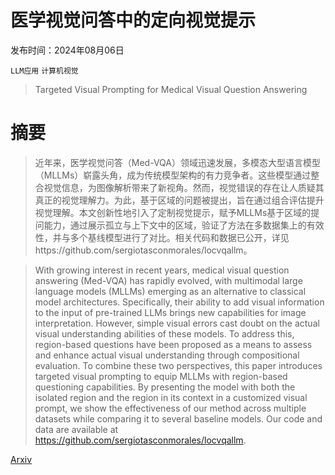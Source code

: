# 医学视觉问答中的定向视觉提示

发布时间：2024年08月06日

`LLM应用` `计算机视觉`

> Targeted Visual Prompting for Medical Visual Question Answering

# 摘要

> 近年来，医学视觉问答（Med-VQA）领域迅速发展，多模态大型语言模型（MLLMs）崭露头角，成为传统模型架构的有力竞争者。这些模型通过整合视觉信息，为图像解析带来了新视角。然而，视觉错误的存在让人质疑其真正的视觉理解力。为此，基于区域的问题被提出，旨在通过组合评估提升视觉理解。本文创新性地引入了定制视觉提示，赋予MLLMs基于区域的提问能力，通过展示孤立与上下文中的区域，验证了方法在多数据集上的有效性，并与多个基线模型进行了对比。相关代码和数据已公开，详见https://github.com/sergiotasconmorales/locvqallm。

> With growing interest in recent years, medical visual question answering (Med-VQA) has rapidly evolved, with multimodal large language models (MLLMs) emerging as an alternative to classical model architectures. Specifically, their ability to add visual information to the input of pre-trained LLMs brings new capabilities for image interpretation. However, simple visual errors cast doubt on the actual visual understanding abilities of these models. To address this, region-based questions have been proposed as a means to assess and enhance actual visual understanding through compositional evaluation. To combine these two perspectives, this paper introduces targeted visual prompting to equip MLLMs with region-based questioning capabilities. By presenting the model with both the isolated region and the region in its context in a customized visual prompt, we show the effectiveness of our method across multiple datasets while comparing it to several baseline models. Our code and data are available at https://github.com/sergiotasconmorales/locvqallm.

[Arxiv](https://arxiv.org/abs/2408.03043)